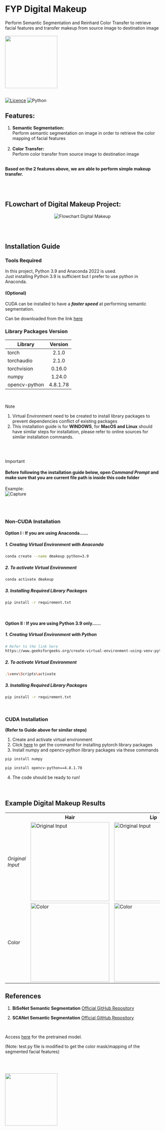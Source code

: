 # FYP Digital Makeup

Perform Semantic Segmentation and Reinhard Color Transfer to retrieve facial features and transfer makeup from source image to destination image<br><br>
<img src="https://github.com/zijian99/FYP_DigitalMakeup/assets/92379986/542392bc-67b3-4750-9bbe-8f7eb78dc17e" width="170" height="170"><br><br>

[![Licence](https://img.shields.io/badge/LICENSE-MIT-green.svg?style=for-the-badge)](https://github.com/zijian99/FYP_DigitalMakeup/blob/main/LICENSE)
![Python](https://img.shields.io/badge/python-3670A0?style=for-the-badge&logo=python&logoColor=ffdd54)

## Features:
1. **Semantic Segmentation:**<br>
Perform semantic segmentation on image in order to retrieve the color mapping of facial features<br><br>
2. **Color Transfer:**<br>
Perform color transfer from source image to destination image<br><br>

**Based on the 2 features above, we are able to perform simple makeup transfer.**

<br><br>


## FLowchart of Digital Makeup Project:

<div align="center">
  
![Flowchart Digital Makeup](https://github.com/zijian99/FYP_DigitalMakeup/assets/92379986/cc663a45-ca6b-4396-84e5-0451637e1d86)

</div>



<br><br>

## Installation Guide

### Tools Required

In this project, Python 3.9 and Anaconda 2022 is used.<br>
Just installing Python 3.9 is sufficient but I prefer to use python in Anaconda.<br>


#### (Optional)
CUDA can be installed to have a ***faster speed*** at performing semantic segmentation.

Can be downloaded from the link [here](https://developer.nvidia.com/cuda-11-8-0-download-archive)
<br>

### Library Packages Version
| Library       | Version       | 
| ------------- |:-------------:| 
| torch         | 2.1.0         | 
| torchaudio    | 2.1.0         | 
| torchvision   | 0.16.0        | 
| numpy         | 1.24.0        | 
| opencv-python | 4.8.1.78      | 

<br>

> [!NOTE] 
> 1.  Virtual Environment need to be created to install library packages to prevent dependencies conflict of existing packages
> 2.  This installation guide is for **WINDOWS**, for **MacOS and Linux** should have similar steps for installation, please refer to online sources for similar installation commands.
 
<br>
<br>

> [!IMPORTANT]
> #### Before following the installation guide below, open ***Command Prompt*** and make sure that you are current file path is inside this code folder<br>
> Example:<br>
> ![Capture](https://github.com/zijian99/FYP_DigitalMakeup/assets/92379986/f6b014f3-02c3-466d-9a6a-14830c0f08e4)

<br>
<br>

### Non-CUDA Installation
#### Option I : If you are using Anaconda......
##### 1. Creating Virtual Environment with Anaconda
```bash
conda create --name dmakeup python=3.9
```
##### 2. To activate Virtual Environment
```bash
conda activate dmakeup
```
##### 3. Installing Required Library Packages 
```bash
pip install -r requirement.txt
```
<br>



#### Option II : If you are using Python 3.9 only......
##### 1. Creating Virtual Environment with Python
```bash
# Refer to the link here
https://www.geeksforgeeks.org/create-virtual-environment-using-venv-python/ 
```
##### 2. To activate Virtual Environment
```bash
.\venv\Scripts\activate
```
##### 3. Installing Required Library Packages 
```bash
pip install -r requirement.txt
```
<br>


### CUDA Installation 
**(Refer to Guide above for similar steps)**
1. Create and activate virtual environment
2. Click [here](https://pytorch.org/get-started/locally/) to get the command for installing pytorch library packages
3. Install numpy and opencv-python library packages via these commands
```bash
pip install numpy
```
```bash
pip install opencv-python==4.8.1.78
```
4. The code should be ready to run! 
<br><br><br>

## Example Digital Makeup Results
<table>

<tr>
<th>&nbsp;</th>
<th>Hair</th>
<th>Lip</th>
</tr>


<!-- Line 1: Original Input -->
<tr>
<td><em>Original Input</em></td>
<td><img src="https://github.com/zijian99/FYP_DigitalMakeup/assets/92379986/e1cfd574-f511-4e91-877f-9fac2f753ffe" height="256" width="256" alt="Original Input"></td>
<td><img src="https://github.com/zijian99/FYP_DigitalMakeup/assets/92379986/2bfac976-8e39-4900-8b1d-fc23659ad712" height="256" width="256" alt="Original Input"></td>
</tr>

<!-- Line 3: Color -->

<tr>
<td>Color</td>
<td><img src="https://github.com/zijian99/FYP_DigitalMakeup/assets/92379986/d3ae3142-d866-420d-9efa-ac1eac532172" height="256" width="256" alt="Color"></td>
<td><img src="https://github.com/zijian99/FYP_DigitalMakeup/assets/92379986/0bc5c913-8dd1-4642-8611-81c73745a452" height="256" width="256" alt="Color"></td>
</tr>

</table>

## References
1. **BiSeNet Semantic Segmentation** [Official GitHub Repository](https://github.com/zllrunning/face-parsing.PyTorch) 

2. **SCANet Semantic Segmentation** [Official GitHub Repository](https://github.com/Seungeun-Han/SCANet_Real-Time_Face_Parsing_Using_Spatial_and_Channel_Attention)
<br>

Access [here](https://drive.google.com/drive/u/0/folders/188a_pHxfhAn4z2kwoP9tWXpt8L1M0u7J?ths=true) for the pretrained model.

(Note: test.py file is modified to get the color mask/mapping of the segmented facial features)

<br><br>

<!--[!["Buy Me A Coffee"](https://www.buymeacoffee.com/assets/img/custom_images/orange_img.png)](https://www.buymeacoffee.com/zj99)-->

<img src="https://github.com/zijian99/FYP_DigitalMakeup/assets/92379986/f0259962-dac3-4d64-8269-c2917fa3c39f" width="170" height="170">

